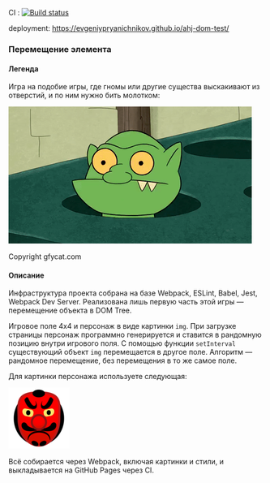 CI :
[![Build status](https://ci.appveyor.com/api/projects/status/appcm1xa7336b46e?svg=true)](https://ci.appveyor.com/project/EvgeniyPryanichnikov/ahj-dom-test)

deployment: 
 https://evgeniypryanichnikov.github.io/ahj-dom-test/
### Перемещение элемента

#### Легенда

Игра на подобие игры, где гномы или другие существа выскакивают из отверстий, и по ним нужно бить молотком:

![](./src/img/GracefulMiniatureBustard-small.gif)

Copyright gfycat.com

#### Описание

Инфраструктура проекта собрана на базе Webpack, ESLint, Babel, Jest, Webpack Dev Server.
Реализована лишь первую часть этой игры — перемещение объекта в DOM Tree.

Игровое поле 4x4 и персонаж в виде картинки `img`. При загрузке страницы персонаж программно генерируется и ставится в рандомную позицию внутри игрового поля. С помощью функции `setInterval`  существующий объект `img` перемещается в другое поле. Алгоритм — рандомное перемещение, без перемещения в то же самое поле.

Для картинки персонажа используете следующая:

![](./src/img/goblin.png)


Всё собирается через Webpack, включая картинки и стили, и выкладывается на GitHub Pages через CI.